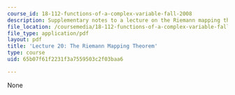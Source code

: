 ```yaml
---
course_id: 18-112-functions-of-a-complex-variable-fall-2008
description: Supplementary notes to a lecture on the Riemann mapping theorem.
file_location: /coursemedia/18-112-functions-of-a-complex-variable-fall-2008/65b07f61f2231f3a7559503c2f03baa6_lecture20.pdf
file_type: application/pdf
layout: pdf
title: 'Lecture 20: The Riemann Mapping Theorem'
type: course
uid: 65b07f61f2231f3a7559503c2f03baa6

---
```

None